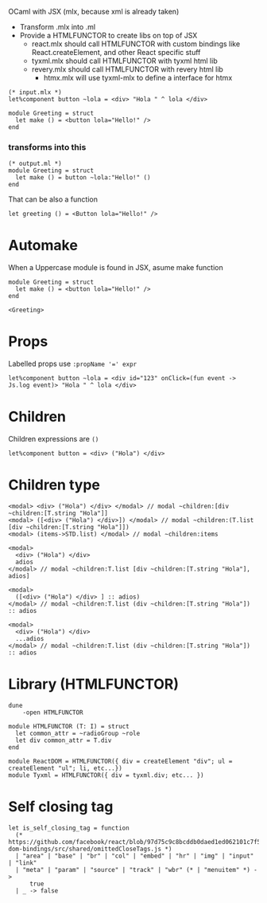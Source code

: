 OCaml with JSX (mlx, because xml is already taken)

- Transform .mlx into .ml
- Provide a HTMLFUNCTOR to create libs on top of JSX
  - react.mlx should call HTMLFUNCTOR with custom bindings like React.createElement, and other React specific stuff
  - tyxml.mlx should call HTMLFUNCTOR with tyxml html lib
  - revery.mlx should call HTMLFUNCTOR with revery html lib
    - htmx.mlx will use tyxml-mlx to define a interface for htmx

```
(* input.mlx *)
let%component button ~lola = <div> "Hola " ^ lola </div>

module Greeting = struct
  let make () = <button lola="Hello!" />
end
```

### transforms into this

```
(* output.ml *)
module Greeting = struct
  let make () = button ~lola:"Hello!" ()
end
```

That can be also a function

```
let greeting () = <Button lola="Hello!" />
```

# Automake

When a Uppercase module is found in JSX, asume make function

```
module Greeting = struct
  let make () = <button lola="Hello!" />
end

<Greeting>
```

# Props

Labelled props use `:propName '=' expr`

```
let%component button ~lola = <div id="123" onClick=(fun event -> Js.log event)> "Hola " ^ lola </div>
```

# Children

Children expressions are `()`

```
let%component button = <div> ("Hola") </div>
```

# Children type

```
<modal> <div> ("Hola") </div> </modal> // modal ~children:[div ~children:[T.string "Hola"]]
<modal> ([<div> ("Hola") </div>]) </modal> // modal ~children:(T.list [div ~children:[T.string "Hola"]])
<modal> (items->STD.list) </modal> // modal ~children:items

<modal>
  <div> ("Hola") </div>
  adios
</modal> // modal ~children:T.list [div ~children:[T.string "Hola"], adios]

<modal>
  ([<div> ("Hola") </div> ] :: adios)
</modal> // modal ~children:T.list (div ~children:[T.string "Hola"]) :: adios

<modal>
  <div> ("Hola") </div>
  ...adios
</modal> // modal ~children:T.list (div ~children:[T.string "Hola"]) :: adios
```

# Library (HTMLFUNCTOR)

```
dune
    -open HTMLFUNCTOR

module HTMLFUNCTOR (T: I) = struct
  let common_attr = ~radioGroup ~role
  let div common_attr = T.div
end

module ReactDOM = HTMLFUNCTOR({ div = createElement "div"; ul = createElement "ul"; li, etc...})
module Tyxml = HTMLFUNCTOR({ div = tyxml.div; etc... })
```

# Self closing tag

```
let is_self_closing_tag = function
  (* https://github.com/facebook/react/blob/97d75c9c8bcddb0daed1ed062101c7f5e9b825f4/packages/react-dom-bindings/src/shared/omittedCloseTags.js *)
  | "area" | "base" | "br" | "col" | "embed" | "hr" | "img" | "input" | "link"
  | "meta" | "param" | "source" | "track" | "wbr" (* | "menuitem" *) ->
      true
  | _ -> false
```
